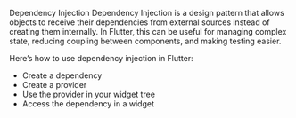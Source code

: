 Dependency Injection
Dependency Injection is a design pattern that allows objects to receive their dependencies from external sources instead of creating them internally. In Flutter, this can be useful for managing complex state, reducing coupling between components, and making testing easier.

Here’s how to use dependency injection in Flutter:

* Create a dependency
* Create a provider
* Use the provider in your widget tree
* Access the dependency in a widget
